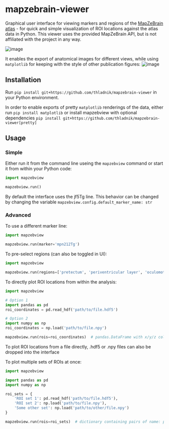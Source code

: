 # mapzebrain-viewer
Graphical user interface for viewing markers and regions of the [MapZeBrain atlas](https://mapzebrain.org/) - for quick and simple visualization of ROI locations against the atlas data in Python. 
This viewer uses the provided MapZeBrain API, but is not affiliated with the project in any way.

![image](https://github.com/user-attachments/assets/9ac8bc19-f066-4376-ba53-1c8b26170aac)

It enables the export of anatomical images for different views, while using `matplotlib` for keeping with the style of other publication figures:
![image](https://github.com/user-attachments/assets/41eb1bc7-f755-4cde-8bc2-4dc650e5557e)



## Installation
Run `pip install git+https://github.com/thladnik/mapzebrain-viewer` in your Python environment.

In order to enable exports of pretty `matplotlib` renderings of the data, either run `pip install matplotlib` or install mapzebview with optional dependencies `pip install git+https://github.com/thladnik/mapzebrain-viewer[pretty]` 


## Usage

### Simple
Either run it from the command line useing the `mapzebview` command or start it from within your Python code:
```Python
import mapzebview

mapzebview.run()
```
By default the interface uses the jf5Tg line. This behavior can be changed by changing the variable `mapzebview.config.default_marker_name: str`

### Advanced

To use a different marker line:
```Python
import mapzebview

mapzebview.run(marker='mpn212Tg')
```

To pre-select regions (can also be toggled in UI):
```Python
import mapzebview

mapzebview.run(regions=['pretectum', 'periventricular layer', 'oculomotor nucleus'])
```

To directly plot ROI locations from within the analysis:
```Python
import mapzebview

# Option 1
import pandas as pd
roi_coordinates = pd.read_hdf('path/to/file.hdf5')

# Option 2
import numpy as np
roi_coordinates = np.load('path/to/file.npy')

mapzebview.run(rois=roi_coordinates)  # pandas.DataFrame with x/y/z columns or numpy.ndarray with shape Nx3
```
To plot ROI locations from a file directly, .hdf5 or .npy files can also be dropped into the interface

To plot multiple sets of ROIs at once:
```Python
import mapzebview

import pandas as pd
import numpy as np

roi_sets = {
    'ROI set 1': pd.read_hdf('path/to/file.hdf5'), 
    'ROI set 2': np.load('path/to/file.npy'), 
    'Some other set': np.load('path/to/other/file.npy')
}

mapzebview.run(rois=roi_sets)  # dictionary containing pairs of name: pandas.DataFrame/numpy.ndarray
```

